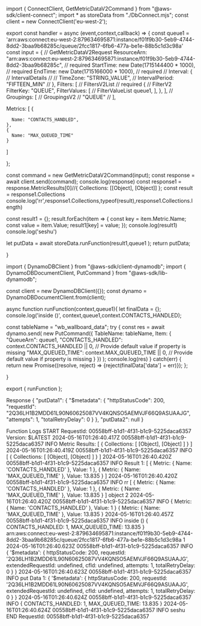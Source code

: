 
import { ConnectClient, GetMetricDataV2Command } from "@aws-sdk/client-connect";
import * as storeData  from "./DbConnect.mjs";
const client = new ConnectClient('eu-west-2');

export const handler = async (event,context,callback) => {
  const queue1 = 'arn:aws:connect:eu-west-2:879634695871:instance/f01f9b30-5eb9-4744-8dd2-3baa9b68285c/queue/2fcc1817-6fb6-477a-be1e-88b5c1d3c98a'
const input = { // GetMetricDataV2Request
  ResourceArn: "arn:aws:connect:eu-west-2:879634695871:instance/f01f9b30-5eb9-4744-8dd2-3baa9b68285c", // required
  StartTime: new Date(1715144400 * 1000), // required
  EndTime: new Date(1715166000 * 1000), // required
  // Interval: { // IntervalDetails
  //   // TimeZone: "STRING_VALUE",
  //   IntervalPeriod: "FIFTEEN_MIN" 
  // },
  Filters: [ // FiltersV2List // required
    { // FilterV2
      FilterKey: "QUEUE",
      FilterValues: [ // FilterValueList
        queue1,
      ],
    },
  ],
  // Groupings: [ // GroupingsV2
  //   "QUEUE"
  // ],
 
  Metrics: [
    {
      
      Name: "CONTACTS_HANDLED",
    },
    {
      Name: "MAX_QUEUED_TIME"
    }
  ]
    

 
};

const command = new GetMetricDataV2Command(input);
const response = await client.send(command);
console.log(response)
const response1 = response.MetricResults[0]//{ Collections: [[Object], [Object]] };
const result = response1.Collections
console.log('rr',response1.Collections,typeof(result),response1.Collections.length)

const result1 = {};
result.forEach(item => {
const key = item.Metric.Name;
const value = item.Value;
result1[key] = value;
});
console.log(result1)
console.log('seshu')


let putData = await storeData.runFunction(result1,queue1 );
return putData;


}




import { DynamoDBClient } from "@aws-sdk/client-dynamodb";
import {
  DynamoDBDocumentClient,
  PutCommand
} from "@aws-sdk/lib-dynamodb";

const client = new DynamoDBClient({});
const dynamo = DynamoDBDocumentClient.from(client);

async function runFunction(context,queue1){
    let finalData = {};
      console.log('inside ()', context,queue1,context.CONTACTS_HANDLED);

 const tableName = "wb_wallboard_data";
 try {
                     const res =  await dynamo.send(
                      new PutCommand({
                        TableName: tableName,
                         Item: {
         "QueueArn": queue1,
         "CONTACTS_HANDLED": context.CONTACTS_HANDLED || 0, // Provide default value if property is missing
         "MAX_QUEUED_TIME": context.MAX_QUEUED_TIME || 0, // Provide default value if property is missing
       }
                        })
                      );
                      console.log(res)
                    }
                    catch(err) {
                      return new Promise((resolve, reject) => {reject(finalData['data'] = err)});
                    };

}
  


export {
  runFunction
};

















Response
{
  "putData1": {
    "$metadata": {
      "httpStatusCode": 200,
      "requestId": "2Q36LH1B2MDD61L90N60625087VV4KQNSO5AEMVJF66Q9ASUAAJG",
      "attempts": 1,
      "totalRetryDelay": 0
    }
  },
  "putData2": null
}

Function Logs
START RequestId: 00558bff-b1d1-4f31-b1c9-5225daca6357 Version: $LATEST
2024-05-16T01:26:40.417Z	00558bff-b1d1-4f31-b1c9-5225daca6357	INFO	Metric Results: [ { Collections: [ [Object], [Object] ] } ]
2024-05-16T01:26:40.419Z	00558bff-b1d1-4f31-b1c9-5225daca6357	INFO	[ { Collections: [ [Object], [Object] ] } ]
2024-05-16T01:26:40.420Z	00558bff-b1d1-4f31-b1c9-5225daca6357	INFO	Result 1: [
  { Metric: { Name: 'CONTACTS_HANDLED' }, Value: 1 },
  { Metric: { Name: 'MAX_QUEUED_TIME' }, Value: 13.835 }
]
2024-05-16T01:26:40.420Z	00558bff-b1d1-4f31-b1c9-5225daca6357	INFO	rr [
  { Metric: { Name: 'CONTACTS_HANDLED' }, Value: 1 },
  { Metric: { Name: 'MAX_QUEUED_TIME' }, Value: 13.835 }
] object 2
2024-05-16T01:26:40.420Z	00558bff-b1d1-4f31-b1c9-5225daca6357	INFO	{ Metric: { Name: 'CONTACTS_HANDLED' }, Value: 1 } { Metric: { Name: 'MAX_QUEUED_TIME' }, Value: 13.835 }
2024-05-16T01:26:40.457Z	00558bff-b1d1-4f31-b1c9-5225daca6357	INFO	inside () { CONTACTS_HANDLED: 1, MAX_QUEUED_TIME: 13.835 } arn:aws:connect:eu-west-2:879634695871:instance/f01f9b30-5eb9-4744-8dd2-3baa9b68285c/queue/2fcc1817-6fb6-477a-be1e-88b5c1d3c98a 1
2024-05-16T01:26:40.623Z	00558bff-b1d1-4f31-b1c9-5225daca6357	INFO	{
  '$metadata': {
    httpStatusCode: 200,
    requestId: '2Q36LH1B2MDD61L90N60625087VV4KQNSO5AEMVJF66Q9ASUAAJG',
    extendedRequestId: undefined,
    cfId: undefined,
    attempts: 1,
    totalRetryDelay: 0
  }
}
2024-05-16T01:26:40.623Z	00558bff-b1d1-4f31-b1c9-5225daca6357	INFO	put Data 1: {
  '$metadata': {
    httpStatusCode: 200,
    requestId: '2Q36LH1B2MDD61L90N60625087VV4KQNSO5AEMVJF66Q9ASUAAJG',
    extendedRequestId: undefined,
    cfId: undefined,
    attempts: 1,
    totalRetryDelay: 0
  }
}
2024-05-16T01:26:40.624Z	00558bff-b1d1-4f31-b1c9-5225daca6357	INFO	{ CONTACTS_HANDLED: 1, MAX_QUEUED_TIME: 13.835 }
2024-05-16T01:26:40.624Z	00558bff-b1d1-4f31-b1c9-5225daca6357	INFO	seshu
END RequestId: 00558bff-b1d1-4f31-b1c9-5225daca6357
